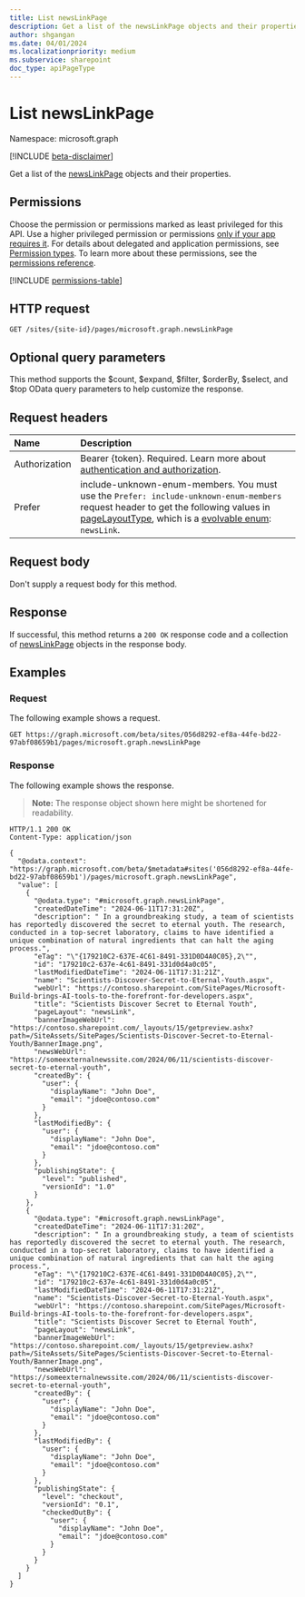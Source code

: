 ```yaml
---
title: List newsLinkPage
description: Get a list of the newsLinkPage objects and their properties.
author: shgangan
ms.date: 04/01/2024
ms.localizationpriority: medium
ms.subservice: sharepoint
doc_type: apiPageType
---
```


# List newsLinkPage

Namespace: microsoft.graph

[!INCLUDE [beta-disclaimer](../../includes/beta-disclaimer.md)]

Get a list of the [newsLinkPage](../resources/newslinkpage.md) objects and their properties.

## Permissions

Choose the permission or permissions marked as least privileged for this API. Use a higher privileged permission or permissions [only if your app requires it](/graph/permissions-overview#best-practices-for-using-microsoft-graph-permissions). For details about delegated and application permissions, see [Permission types](/graph/permissions-overview#permission-types). To learn more about these permissions, see the [permissions reference](/graph/permissions-reference).

<!-- {
  "blockType": "permissions",
  "name": "newslinkpage-list-permissions"
}
-->
[!INCLUDE [permissions-table](../includes/permissions/newslinkpage-list-permissions.md)]

## HTTP request

<!-- {
  "blockType": "ignored"
}
-->
```http
GET /sites/{site-id}/pages/microsoft.graph.newsLinkPage
```

## Optional query parameters

This method supports the $count, $expand, $filter, $orderBy, $select, and $top OData query parameters to help customize the response.

## Request headers

|Name|Description|
|:---|:---|
|Authorization|Bearer {token}. Required. Learn more about [authentication and authorization](/graph/auth/auth-concepts).|
|Prefer | include-unknown-enum-members. You must use the `Prefer: include-unknown-enum-members` request header to get the following values in [pageLayoutType](../resources/basesitepage.md#pagelayouttype-values), which is a [evolvable enum](/graph/best-practices-concept#handling-future-members-in-evolvable-enumerations): `newsLink`. |

## Request body

Don't supply a request body for this method.

## Response

If successful, this method returns a `200 OK` response code and a collection of [newsLinkPage](../resources/newslinkpage.md) objects in the response body.

## Examples

### Request

The following example shows a request.
<!-- {
  "blockType": "request",
  "name": "list_newslinkpage"
}
-->
``` http
GET https://graph.microsoft.com/beta/sites/056d8292-ef8a-44fe-bd22-97abf08659b1/pages/microsoft.graph.newsLinkPage
```

### Response

The following example shows the response.
>**Note:** The response object shown here might be shortened for readability.
<!-- {
  "blockType": "response",
  "truncated": true,
  "@odata.type": "Collection(microsoft.graph.newsLinkPage)"
}
-->
``` http
HTTP/1.1 200 OK
Content-Type: application/json

{
  "@odata.context": "https://graph.microsoft.com/beta/$metadata#sites('056d8292-ef8a-44fe-bd22-97abf08659b1')/pages/microsoft.graph.newsLinkPage",
  "value": [
    {
      "@odata.type": "#microsoft.graph.newsLinkPage",
      "createdDateTime": "2024-06-11T17:31:20Z",
      "description": " In a groundbreaking study, a team of scientists has reportedly discovered the secret to eternal youth. The research, conducted in a top-secret laboratory, claims to have identified a unique combination of natural ingredients that can halt the aging process.",
      "eTag": "\"{179210C2-637E-4C61-8491-331D0D4A0C05},2\"",
      "id": "179210c2-637e-4c61-8491-331d0d4a0c05",
      "lastModifiedDateTime": "2024-06-11T17:31:21Z",
      "name": "Scientists-Discover-Secret-to-Eternal-Youth.aspx",
      "webUrl": "https://contoso.sharepoint.com/SitePages/Microsoft-Build-brings-AI-tools-to-the-forefront-for-developers.aspx",
      "title": "Scientists Discover Secret to Eternal Youth",
      "pageLayout": "newsLink",
      "bannerImageWebUrl": "https://contoso.sharepoint.com/_layouts/15/getpreview.ashx?path=/SiteAssets/SitePages/Scientists-Discover-Secret-to-Eternal-Youth/BannerImage.png",
      "newsWebUrl": "https://someexternalnewssite.com/2024/06/11/scientists-discover-secret-to-eternal-youth",
      "createdBy": {
        "user": {
          "displayName": "John Doe",
          "email": "jdoe@contoso.com"
        }
      },
      "lastModifiedBy": {
        "user": {
          "displayName": "John Doe",
          "email": "jdoe@contoso.com"
        }
      },
      "publishingState": {
        "level": "published",
        "versionId": "1.0"
      }
    },
    {
      "@odata.type": "#microsoft.graph.newsLinkPage",
      "createdDateTime": "2024-06-11T17:31:20Z",
      "description": " In a groundbreaking study, a team of scientists has reportedly discovered the secret to eternal youth. The research, conducted in a top-secret laboratory, claims to have identified a unique combination of natural ingredients that can halt the aging process.",
      "eTag": "\"{179210C2-637E-4C61-8491-331D0D4A0C05},2\"",
      "id": "179210c2-637e-4c61-8491-331d0d4a0c05",
      "lastModifiedDateTime": "2024-06-11T17:31:21Z",
      "name": "Scientists-Discover-Secret-to-Eternal-Youth.aspx",
      "webUrl": "https://contoso.sharepoint.com/SitePages/Microsoft-Build-brings-AI-tools-to-the-forefront-for-developers.aspx",
      "title": "Scientists Discover Secret to Eternal Youth",
      "pageLayout": "newsLink",
      "bannerImageWebUrl": "https://contoso.sharepoint.com/_layouts/15/getpreview.ashx?path=/SiteAssets/SitePages/Scientists-Discover-Secret-to-Eternal-Youth/BannerImage.png",
      "newsWebUrl": "https://someexternalnewssite.com/2024/06/11/scientists-discover-secret-to-eternal-youth",
      "createdBy": {
        "user": {
          "displayName": "John Doe",
          "email": "jdoe@contoso.com"
        }
      },
      "lastModifiedBy": {
        "user": {
          "displayName": "John Doe",
          "email": "jdoe@contoso.com"
        }
      },
      "publishingState": {
        "level": "checkout",
        "versionId": "0.1",
        "checkedOutBy": {
          "user": {
            "displayName": "John Doe",
            "email": "jdoe@contoso.com"
          }
        }
      }
    }
  ]
}
```

